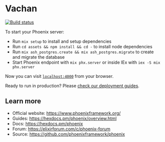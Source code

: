 # Vachan
[![Build status](https://github.com/essentiasoftserv/vachan/actions/workflows/main.yml/badge.svg)](https://github.com/essentiasoftserv/vachan/actions/workflows/main.yml)

To start your Phoenix server:

  * Run `mix setup` to install and setup dependencies
  * Run `cd assets && npm install && cd -` to install node dependencies
  * Run `mix ash_postgres.create && mix ash_postgres.migrate` to create and migrate the database
  * Start Phoenix endpoint with `mix phx.server` or inside IEx with `iex -S mix phx.server`

Now you can visit [`localhost:4000`](http://localhost:4000) from your browser.

Ready to run in production? Please [check our deployment guides](https://hexdocs.pm/phoenix/deployment.html).

## Learn more

  * Official website: https://www.phoenixframework.org/
  * Guides: https://hexdocs.pm/phoenix/overview.html
  * Docs: https://hexdocs.pm/phoenix
  * Forum: https://elixirforum.com/c/phoenix-forum
  * Source: https://github.com/phoenixframework/phoenix
